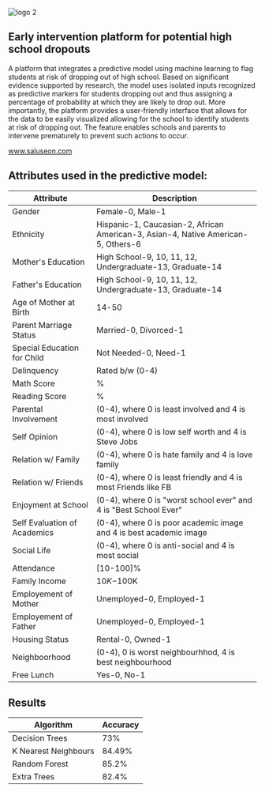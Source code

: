 ![logo 2](https://user-images.githubusercontent.com/44106773/46913153-128a7100-cf56-11e8-9b7b-31f8dfc98388.png)

## Early intervention platform for potential high school dropouts

A platform that integrates a predictive model using machine learning to flag students at risk of dropping out of high school. Based on significant evidence supported by research, the model uses isolated inputs recognized as predictive markers for students dropping out and thus assigning a percentage of probability at which they are likely to drop out. More importantly, the platform provides a user-friendly interface that allows for the data to be easily visualized allowing for the school to identify students at risk of dropping out. The feature enables schools and parents to intervene prematurely to prevent such actions to occur.

www.saluseon.com

## Attributes used in the predictive model:

| Attribute | Description |
|-------- | --------- |
| Gender | Female-0, Male-1 |
| Ethnicity | Hispanic-1, Caucasian-2, African American-3, Asian-4, Native American-5, Others-6 |
| Mother's Education| High School-9, 10, 11, 12, Undergraduate-13, Graduate-14 |
| Father's Education| High School-9, 10, 11, 12, Undergraduate-13, Graduate-14 |
| Age of Mother at Birth | 14-50 |
| Parent Marriage Status | Married-0, Divorced-1 |
| Special Education for Child | Not Needed-0, Need-1 |
| Delinquency | Rated b/w (0-4)|
| Math Score | % |
| Reading Score| % |
| Parental Involvement | (0-4), where 0 is least involved and 4 is most involved |
| Self Opinion | (0-4), where 0 is low self worth and 4 is Steve Jobs |
| Relation w/ Family | (0-4), where 0 is hate family and 4 is love family |
| Relation w/ Friends| (0-4), where 0 is least friendly and 4 is most Friends like FB |
| Enjoyment at School | (0-4), where 0 is "worst school ever" and 4 is "Best School Ever" |
| Self Evaluation of Academics | (0-4), where 0 is poor academic image and 4 is best academic image |
| Social Life | (0-4), where 0 is anti-social and 4 is most social |
| Attendance | [10-100]% |
| Family Income| $10K-$100K |
| Employement of Mother | Unemployed-0, Employed-1 |
| Employement of Father | Unemployed-0, Employed-1 |
| Housing Status | Rental-0, Owned-1 |
| Neighboorhood | (0-4), 0 is worst neighbourhhod, 4 is best neighbourhood |
| Free Lunch | Yes-0, No-1 |

## Results

| Algorithm | Accuracy |
|--------|--------------|
| Decision Trees | 73% |
| K Nearest Neighbours | 84.49% |
| Random Forest | 85.2% |
| Extra Trees | 82.4% |
